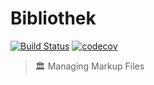 # Bibliothek

[![Build Status](https://travis-ci.org/ereyue/Bibliothek.svg?branch=master)](https://travis-ci.org/ereyue/Bibliothek)
[![codecov](https://codecov.io/gh/ereyue/Bibliothek/branch/master/graph/badge.svg)](https://codecov.io/gh/ereyue/Bibliothek)

> 🏛 Managing Markup Files

